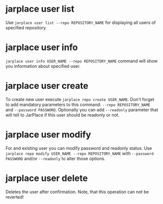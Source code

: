 # jarplace user list

Use `jarplace user list --repo REPOSITORY_NAME` for displaying all users of specified repository. 

# jarplace user info

`jarplace user info USER_NAME --repo REPOSITORY_NAME` command will show you information about specified user.

# jarplace user create

To create new user execute `jarplace repo create USER_NAME`. Don't forget to add mandatory parameters to this command: `--repo REPOSITORY_NAME` and `--password PASSWORD`. Optionally you can add `--readonly` parameter that will tell to JarPlace if this user should be readonly or not.

# jarplace user modify

For and existing user you can modify password and readonly status. Use `jarplace repo modify USER_NAME --repo REPOSITORY_NAME` with `--password PASSWORD` and/or `--readonly` to alter those options.

# jarplace user delete

Deletes the user after confirmation. Note, that this operation can not be reverted!
